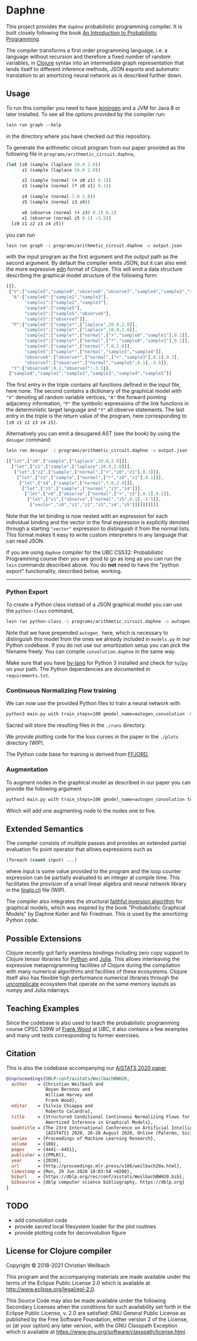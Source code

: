 # Daphne

This project provides the `daphne` probabilistic programming compiler. It is
built closely following the book [An Introduction to Probabilistic
Programming](https://arxiv.org/abs/1809.10756). 

The compiler transforms a first order programming language, i.e. a language
without recursion and therefore a fixed number of random variables, in
[Clojure](https://clojure.org/) syntax into an intermediate graph representation
that lends itself to different inference methods, JSON exports and automatic
translation to an amortizing neural network as is described further down.

## Usage

To run this compiler you need to have [leiningen](https://leiningen.org/) and a
JVM for Java 8 or later installed. To see all the options provided by the compiler run:

~~~clojure
lein run graph --help
~~~

in the directory where you have checked out this repository.

To generate the arithmetic circuit program from our paper provided as the
following file in `programs/arithmetic_circuit.daphne`,

~~~clojure
(let [z0 (sample (laplace 20.0 2.0))
      z1 (sample (laplace 10.0 2.0))

      z2 (sample (normal (+ z0 z1) 0.1))
      z3 (sample (normal (* z0 z1) 0.1))

      z4 (sample (normal 7.0 2.0))
      z5 (sample (normal z3 z4))

      x0 (observe (normal (+ z3) 0.1) 0.2)
      x1 (observe (normal z5 0.1) -3.5)]
  [z0 z1 z2 z3 z4 z5])
~~~

you can run 

~~~bash
lein run graph -i programs/arithmetic_circuit.daphne -o output.json
~~~

with the input program as the first argument and the output path as the second
argument. By default the compiler emits JSON, but it can also emit the more
expressive [edn](https://github.com/edn-format/edn) format of Clojure. This will
emit a data structure describing the graphical model structure of the following
form:

~~~javascript
[{},
 {"V":["sample5","sample0","observe6","observe7","sample4","sample2","sample1","sample3"],
  "A":{"sample0":["sample2","sample3"],
       "sample1":["sample2","sample3"],
       "sample4":["sample5"],
       "sample3":["sample5","observe6"],
       "sample5":["observe7"]},
  "P":{"sample0":["sample*",["laplace",20.0,2.0]],
       "sample1":["sample*",["laplace",10.0,2.0]],
       "sample2":["sample*",["normal",["+","sample0","sample1"],0.1]],
       "sample3":["sample*",["normal",["*","sample0","sample1"],0.1]],
       "sample4":["sample*",["normal",7.0,2.0]],
       "sample5":["sample*",["normal","sample3","sample4"]],
       "observe6":["observe*",["normal",["+","sample3"],0.1],0.2],
       "observe7":["observe*",["normal","sample5",0.1],-3.5]},
  "Y":{"observe6":0.2,"observe7":-3.5}},
 ["sample0","sample1","sample2","sample3","sample4","sample5"]]
~~~

The first entry in the triple contains all functions defined in the input file,
here none. The second contains a dictionary of the graphical model with `"V"`
denoting all random variable vertices, `"A"` the forward pointing adjacency
information, `"P"` the symbolic expressions of the link functions in the
deterministic target language and `"Y"` all observe statements. The last entry
in the triple is the return value of the program, here corresponding to
`[z0 z1 z2 z3 z4 z5]`.


Alternatively you can emit a desugared AST (see the book) by using the `desugar` command:

~~~bash
lein run desugar -i programs/arithmetic_circuit.daphne -o output.json
~~~

~~~javascript
[["let",["z0",["sample",["laplace",20.0,2.0]]],
  ["let",["z1",["sample",["laplace",10.0,2.0]]],
   ["let",["z2",["sample",["normal",["+","z0","z1"],0.1]]],
    ["let",["z3",["sample",["normal",["*","z0","z1"],0.1]]],
     ["let",["z4",["sample",["normal",7.0,2.0]]],
      ["let",["z5",["sample",["normal","z3","z4"]]],
       ["let",["x0",["observe",["normal",["+","z3"],0.1],0.2]],
        ["let",["x1",["observe",["normal","z5",0.1],-3.5]],
         ["vector","z0","z1","z2","z3","z4","z5"]]]]]]]]]]
~~~

Note that the let binding is now nested with an expression for each individual
binding and the vector in the final expression is explicitly denoted through a
starting `"vector"` expression to distinguish it from the normal lists. This
format makes it easy to write custom interpreters in any language that can read
JSON.

If you are using `daphne` compiler for the UBC CS532: Probabilistic Programming course
then you are good to go as long as you can run the `lein` commands described above.
You do **not** need to have the "python export" functionality, described below, working.

---

### Python Export

To create a Python class instead of a JSON graphical model you can use the
`python-class` command,

~~~bash
lein run python-class -i programs/arithmetic_circuit.daphne -o autogen_arithmetic_circuit.py
~~~

Note that we have prepended `autogen_` here, which is necessary to distinguish
this model from the ones we already included in `models.py` in our Python
codebase. If you do not use our amortization setup you can pick the filename
freely. You can compile `convolution.daphne` in the same way.


Make sure that you have [hy-lang](https://hylang.org/) for Python 3 installed
and check for `hy2py` on your path. The Python dependencies are documented in
`requirements.txt`.

### Continuous Normalizing Flow training

We can now use the provided Python files to train a neural network with

~~~bash
python3 main.py with train_steps=100 gmodel_name=autogen_convolution -F ./runs
~~~

Sacred will store the resulting files in the `./runs` directory.

We provide plotting code for the loss curves in the paper in the `./plots`
directory (WIP).

The Python code base for training is derived from
[FFJORD](https://github.com/rtqichen/ffjord/),


### Augmentation

To augment nodes in the graphical model as described in our paper you can
provide the following argument

~~~bash
python3 main.py with train_steps=100 gmodel_name=autogen_convolution to_augment=[0,1,2,3,4,5] -F ./runs
~~~

Which will add one augmenting node to the nodes one to five.

## Extended Semantics

The compiler consists of multiple passes and provides an extended partial
evaluation fix point operator that allows expressions such as

~~~clojure
(foreach (count input) ...)
~~~

where input is some value provided to the program and the loop counter
expression can be partially evaluated to an integer at compile time. This
facilitates the provision of a small linear algebra and neural network library
in the [linalg.clj](src/daphne/linalg.clj) file (WIP).

The compiler also integrates the structural [faithful inversion
algorithm](https://arxiv.org/abs/1712.00287) for graphical models, which was
inspired by the book "Probabilistic Graphical Models" by Daphne Koller and Nir
Friedman. This is used by the amortizing Python code.

## Possible Extensions

Clojure recently got fairly seamless bindings including zero copy support to
Clojure tensor libraries for
[Python](https://github.com/clj-python/libpython-clj) and
[Julia](https://github.com/cnuernber/libjulia-clj). This allows interleaving the
expressive metaprogramming facilities of Clojure during the compilation with
many numerical algorithms and facilities of these ecosystems. Clojure itself
also has flexible high performance numerical libraries through the
[uncomplicate](https://uncomplicate.org/) ecosystem that operate on the same
memory layouts as numpy and Julia ndarrays.

## Teaching Examples

Since the codebase is also used to teach the probabilistic programming course
CPSC 539W of [Frank Wood](https://www.cs.ubc.ca/~fwood/) at UBC, it also
contains a few examples and many unit tests corresponding to former exercises.

## Citation

This is also the codebase accompanying our [AISTATS 2020
paper](https://github.com/mlresearch/v108/tree/gh-pages/weilbach20a)

~~~bibtex
@inproceedings{DBLP:conf/aistats/WeilbachBWH20,
  author    = {Christian Weilbach and
               Boyan Beronov and
               William Harvey and
               Frank Wood},
  editor    = {Silvia Chiappa and
               Roberto Calandra},
  title     = {Structured Conditional Continuous Normalizing Flows for Efficient
               Amortized Inference in Graphical Models},
  booktitle = {The 23rd International Conference on Artificial Intelligence and Statistics,
               {AISTATS} 2020, 26-28 August 2020, Online [Palermo, Sicily, Italy]},
  series    = {Proceedings of Machine Learning Research},
  volume    = {108},
  pages     = {4441--4451},
  publisher = {{PMLR}},
  year      = {2020},
  url       = {http://proceedings.mlr.press/v108/weilbach20a.html},
  timestamp = {Mon, 29 Jun 2020 18:03:58 +0200},
  biburl    = {https://dblp.org/rec/conf/aistats/WeilbachBWH20.bib},
  bibsource = {dblp computer science bibliography, https://dblp.org}
}
~~~

## TODO

- add convolution code
- provide sacred local filesystem loader for the plot routines
- provide plotting code for deconvolution figure

## License for Clojure compiler

Copyright © 2018-2021 Christian Weilbach

This program and the accompanying materials are made available under the
terms of the Eclipse Public License 2.0 which is available at
http://www.eclipse.org/legal/epl-2.0.

This Source Code may also be made available under the following Secondary
Licenses when the conditions for such availability set forth in the Eclipse
Public License, v. 2.0 are satisfied: GNU General Public License as published by
the Free Software Foundation, either version 2 of the License, or (at your
option) any later version, with the GNU Classpath Exception which is available
at https://www.gnu.org/software/classpath/license.html.
